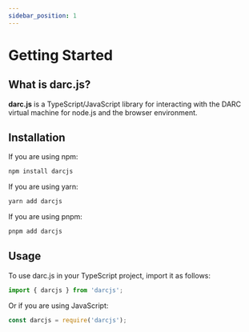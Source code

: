 ```yaml
---
sidebar_position: 1
---
```


# Getting Started

## What is darc.js?

**darc.js** is a TypeScript/JavaScript library for interacting with the DARC virtual machine for node.js and the browser environment.

## Installation

If you are using npm:

```bash
npm install darcjs
```

If you are using yarn:

```bash
yarn add darcjs
```

If you are using pnpm:

```bash
pnpm add darcjs
```

## Usage

To use darc.js in your TypeScript project, import it as follows:

```ts
import { darcjs } from 'darcjs';
```

Or if you are using JavaScript:

```js
const darcjs = require('darcjs');
```

